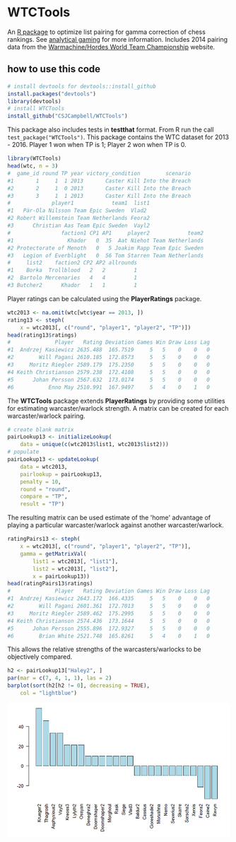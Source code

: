 WTCTools
=======

An [R package](http://www.r-project.org/) to optimize list pairing 
for gamma correction of chess rankings. 
See [analytical gaming](http://lacerto1.wordpress.com/) for more information.
Includes 2014 pairing data from the 
[Warmachine/Hordes World Team Championship](https://wmhwtc.wordpress.com/) 
website.

how to use this code
--------

```R
# install devtools for devtools::install_github
install.packages("devtools")
library(devtools)
# install WTCTools
install_github("CSJCampbell/WTCTools")
```

This package also includes tests in **testthat** format. 
From R run the call `test_package("WTCTools")`.
This package contains the WTC dataset for 2013 - 2016.
Player 1 won when TP is 1; Player 2 won when TP is 0.
```R
library(WTCTools)
head(wtc, n = 3)
#  game_id round TP year victory_condition        scenario
#1       1     1  1 2013       Caster Kill Into the Breach
#2       2     1  0 2013       Caster Kill Into the Breach
#3       3     1  1 2013       Caster Kill Into the Breach
#             player1            team1  list1
#1   Pär-Ola Nilsson Team Epic Sweden  Vlad2
#2 Robert Willemstein Team Netherlands Feora2
#3      Christian Aas Team Epic Sweden  Vayl2
#                faction1 CP1 AP1     player2            team2
#1                 Khador   0  35  Aat Niehot Team Netherlands
#2 Protectorate of Menoth   0   5 Joakim Rapp Team Epic Sweden
#3   Legion of Everblight   0  56 Tom Starren Team Netherlands
#     list2    faction2 CP2 AP2 allrounds
#1    Borka  Trollblood   2   2         1
#2  Bartolo Mercenaries   4   4         1
#3 Butcher2      Khador   1   1         1
```
Player ratings can be calculated using the **PlayerRatings** 
package.

```R
wtc2013 <- na.omit(wtc[wtc$year == 2013, ])
rating13 <- steph(
    x = wtc2013[, c("round", "player1", "player2", "TP")])
head(rating13$ratings)
#              Player   Rating Deviation Games Win Draw Loss Lag
#1  Andrzej Kasiewicz 2635.488  165.7519     5   5    0    0   0
#2        Will Pagani 2610.185  172.8573     5   5    0    0   0
#3     Moritz Riegler 2589.179  175.2350     5   5    0    0   0
#4 Keith Christianson 2579.238  172.4108     5   5    0    0   0
#5      Johan Persson 2567.632  173.0174     5   5    0    0   0
#6           Enno May 2510.991  167.9497     5   4    0    1   0
```
The **WTCTools** package extends **PlayerRatings** by providing some utilities 
for estimating warcaster/warlock strength. A matrix can be created for 
each warcaster/warlock pairing.

```R
# create blank matrix
pairLookup13 <- initializeLookup(
    data = unique(c(wtc2013$list1, wtc2013$list2)))
# populate
pairLookup13 <- updateLookup(
    data = wtc2013, 
    pairlookup = pairLookup13, 
    penalty = 10, 
    round = "round", 
    compare = "TP", 
    result = "TP")
```
The resulting matrix can be used estimate of the 'home' advantage of playing
a particular warcaster/warlock against another warcaster/warlock.

```R
ratingPairs13 <- steph(
    x = wtc2013[, c("round", "player1", "player2", "TP")], 
    gamma = getMatrixVal(
        list1 = wtc2013[, "list1"], 
        list2 = wtc2013[, "list2"], 
        x = pairLookup13))
head(ratingPairs13$ratings)
#              Player   Rating Deviation Games Win Draw Loss Lag
#1  Andrzej Kasiewicz 2643.172  166.4335     5   5    0    0   0
#2        Will Pagani 2601.361  172.7013     5   5    0    0   0
#3     Moritz Riegler 2589.462  175.2995     5   5    0    0   0
#4 Keith Christianson 2574.436  173.1644     5   5    0    0   0
#5      Johan Persson 2555.896  172.9327     5   5    0    0   0
#6        Brian White 2521.748  165.8261     5   4    0    1   0
```
This allows the relative strengths of the warcasters/warlocks 
to be objectively compared.

```R
h2 <- pairLookup13["Haley2", ]
par(mar = c(7, 4, 1, 1), las = 2)
barplot(sort(h2[h2 != 0], decreasing = TRUE), 
    col = "lightblue")
```

![Haley2 Barplot](https://github.com/CSJCampbell/WTCTools/blob/master/wtc2013_haley2.png)
